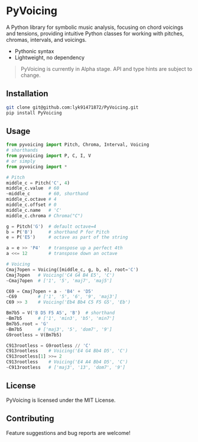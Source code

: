 # PyVoicing

A Python library for symbolic music analysis, focusing on chord voicings and tensions, providing intuitive Python classes for working with pitches, chromas, intervals, and voicings.
* Pythonic syntax
* Lightweight, no dependency
> PyVoicing is currently in Alpha stage.
> API and type hints are subject to change.

## Installation

```bash
git clone git@github.com:lyk91471872/PyVoicing.git
pip install PyVoicing
```

## Usage

```python
from pyvoicing import Pitch, Chroma, Interval, Voicing
# shorthands
from pyvoicing import P, C, I, V
# or simply
from pyvoicing import *

# Pitch
middle_c = Pitch('C', 4)
middle_c.value  # 60
~middle_c       # 60, shorthand
middle_c.octave # 4
middle_c.offset # 0
middle_c.name   # 'C'
middle_c.chroma # Chroma("C")

g = Pitch('G')  # default octave=4
b = P('B')      # shorthand P for Pitch
e = P('E5')     # octave as part of the string

a = e >> 'P4'   # transpose up a perfect 4th
a <<= 12        # transpose down an octave

# Voicing
Cmaj7open = Voicing([middle_c, g, b, e], root='C')
Cmaj7open   # Voicing('C4 G4 B4 E5', 'C')
~Cmaj7open  # ['1', '5', 'maj7', 'maj5']

C69 = Cmaj7open + a - 'B4' + 'D5'
~C69        # ['1', '5', '6', '9', 'maj3']
C69 >> 3    # Voicing('Eb4 Bb4 C5 F5 G5', 'Eb')

Bm7b5 = V('B D5 F5 A5', 'B')  # shorthand
~Bm7b5      # ['1', 'min3', 'b5', 'min7']
Bm7b5.root = 'G'
~Bm7b5      # ['maj3', '5', 'dom7', '9']
G9rootless = V(Bm7b5)

C913rootless = G9rootless // 'C'
C913rootless    # Voicing('E4 G4 Bb4 D5', 'C')
C913rootless[1] >>= 2
C913rootless    # Voicing('E4 A4 Bb4 D5', 'C')
~C913rootless   # ['maj3', '13', 'dom7', '9']
```

## License
PyVoicing is licensed under the MIT License.

## Contributing
Feature suggestions and bug reports are welcome!
